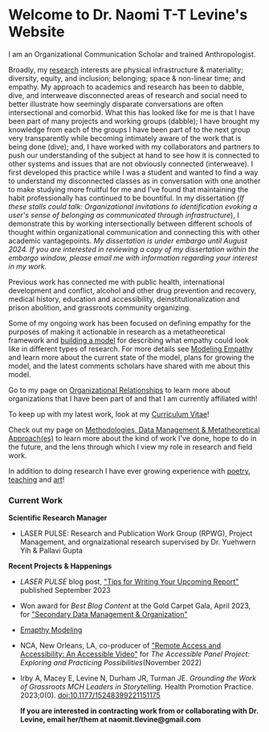 # Welcome to Dr. Naomi T-T Levine's Website

I am an Organizational Communication Scholar and trained Anthropologist.

Broadly, my [research](research) interests are physical infrastructure & materiality; diversity, equity, and inclusion; belonging; space & non-linear time; and empathy. My approach to academics and research has been to dabble, dive, and interweave disconnected areas of research and social need to better illustrate how seemingly disparate conversations are often intersectional and comorbid. What this has looked like for me is that I have been part of many projects and working groups (dabble); I have brought my knowledge from each of the groups I have been part of to the next group very transparently while becoming intimately aware of the work that is being done (dive); and, I have worked with my collaborators and partners to push our understanding of the subject at hand to see how it is connected to other systems and issues that are not obviously connected (interweave). I first developed this practice while I was a student and wanted to find a way to understand my disconnected classes as in conversation with one another to make studying more fruitful for me and I've found that maintaining the habit professionally has continued to be bountiful. In my dissertation (_If these stalls could talk: Organizational invitations to identification evoking a user's sense of belonging as communicated through infrastructure_), I demonstrate this by working intersectionally between different schools of thought within organizational communication and connecting this with other academic vantagepoints. _My dissertation is under embargo until August 2024. If you are interested in reviewing a copy of my dissertation within the embargo window, please email me with information regarding your interest in my work._ 

Previous work has connected me with public health, international development and conflict, alcohol and other drug prevention and recovery, medical history, education and accessibility, deinstitutionalization and prison abolition, and grassroots community organizing. 

Some of my ongoing work has been focused on defining empathy for the purposes of making it actionable in research as a metatheoretical framework and [building a model](https://www.youtube.com/watch?v=rodHVoKKnOE) for describing what empathy could look like in different types of research. For more details see [Modeling Empathy](/empathy) and learn more about the current state of the model, plans for growing the model, and the latest comments scholars have shared with me about this model. 

Go to my page on [Organizational Relationships](organizational_relationships) to learn more about organizations that I have been part of and that I am currently affiliated with! 

To keep up with my latest work, look at my [Curriculum Vitae](cv)! 
  
Check out my page on [Methodologies, Data Management & Metatheoretical Approach(es)](methodologies) to learn more about the kind of work I've done, hope to do in the future, and the lens through which I view my role in research and field work. 
  
In addition to doing research I have ever growing experience with [poetry](haiku), [teaching](teaching) and [art](recent_artwork)!

### Current Work 
__Scientific Research Manager__    
- LASER PULSE: Research and Publication Work Group (RPWG), Project Management, and orgnaizational research supervised by Dr. Yuehwern Yih & Pallavi Gupta

__Recent Projects & Happenings__
- _LASER PULSE_ blog post, ["Tips for Writing Your Upcoming Report"](https://laserpulse.org/2023/09/tips-for-writing-your-upcoming-report/) published September 2023
- Won award for _Best Blog Content_ at the Gold Carpet Gala, April 2023, for ["Secondary Data Management & Organization"](https://laserpulse.org/2022/07/secondary-data-management-organization/)
- [Emapthy Modeling](/empathy)
- NCA, New Orleans, LA, co-producer of ["Remote Access and Accessibility: An Accessible Video"](https://www.youtube.com/watch?v=oEXz5LoXmtM) for _The Accessible Panel Project: Exploring and Practicing Possibilities_(November 2022)
- Irby A, Macey E, Levine N, Durham JR, Turman JE. _Grounding the Work of Grassroots MCH Leaders in Storytelling._ Health Promotion Practice. 2023;0(0). [doi:10.1177/15248399221151175](https://journals.sagepub.com/doi/10.1177/15248399221151175)

  __If you are interested in contracting work from or collaborating with Dr. Levine, email her/them at naomit.tlevine@gmail.com__
